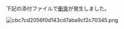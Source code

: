 下記の添付ファイルで[衝突](https://joplinapp.org/conflict/)が発生しました。

![cbc7cd2056f0d143cd7aba9cf2c70345.png](:/732ade92348b4310be9ad6e89cd08136)